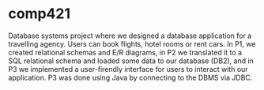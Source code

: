 # comp421

Database systems project where we designed a database application for a travelling agency. Users can book flights, hotel rooms or rent cars. In P1, we created relational schemas and E/R diagrams, in P2 we translated it to a SQL relational schema and loaded some data to our database (DB2), and in P3 we implemented a user-firendly interface for users to interact with our application. P3 was done using Java by connecting to the DBMS via JDBC. 
